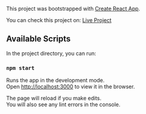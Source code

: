 This project was bootstrapped with [Create React App](https://github.com/facebook/create-react-app).

You can check this project on: [Live Project](https://epic-slot-machine.netlify.com/)

## Available Scripts

In the project directory, you can run:

### `npm start`

Runs the app in the development mode.<br>
Open [http://localhost:3000](http://localhost:3000) to view it in the browser.

The page will reload if you make edits.<br>
You will also see any lint errors in the console.
